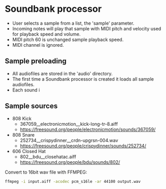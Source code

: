 # Soundbank processor

- User selects a sample from a list, the 'sample' parameter. 
- Incoming notes will play that sample with MIDI pitch and velocity used for playback speed and volume.
- MIDI pitch 60 is unchanged sample playback speed.
- MIDI channel is ignored.

## Sample preloading

- All audiofiles are stored in the 'audio' directory.
- The first time a Soundbank processor is created it loads all sample audiofiles.
- Each sound i

## Sample sources

- 808 Kick
  - 367059__electronicmotion__kick-long-tr-8.aiff
  - https://freesound.org/people/electronicmotion/sounds/367059/
- 808 Snare
  - 252734__crispydinner__crdn-upgrsn-004.wav
  - https://freesound.org/people/crispydinner/sounds/252734/
- 606 Closed Hat
  - 802__bdu__closehatac.aiff
  - https://freesound.org/people/bdu/sounds/802/


Convert to 16bit wav file with FFMPEG:

```bash
ffmpeg -i input.aiff -acodec pcm_s16le -ar 44100 output.wav
```